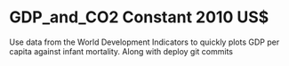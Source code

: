 # GDP_and_CO2 Constant 2010 US$
Use data from the World Development Indicators to quickly plots GDP per capita against infant mortality.
Along with deploy git commits
